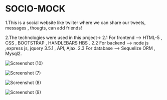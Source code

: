 # SOCIO-MOCK
1.This is a social website like twiiter where we can share our tweets, messages , thougts, can add friends!

2.The technologies were used in this project->
2.1 For frontend --> HTML-5 , CSS , BOOTSTRAP , HANDLEBARS HBS .
2.2 For backend  --> node js ,express js, jquery 3.5.1 , API, Ajax.
2.3 For database --> Sequelize ORM , Mysql2.

![Screenshot (10)](https://user-images.githubusercontent.com/61931894/113514185-ce0e4800-958a-11eb-98ae-9021bb5654dc.png)

![Screenshot (7)](https://user-images.githubusercontent.com/61931894/113514187-d1a1cf00-958a-11eb-803a-991c56ee7a2a.png)

![Screenshot (8)](https://user-images.githubusercontent.com/61931894/113514188-d23a6580-958a-11eb-9de3-f4574df76e52.png)

![Screenshot (9)](https://user-images.githubusercontent.com/61931894/113514189-d23a6580-958a-11eb-98ae-a444e2ce4504.png)


